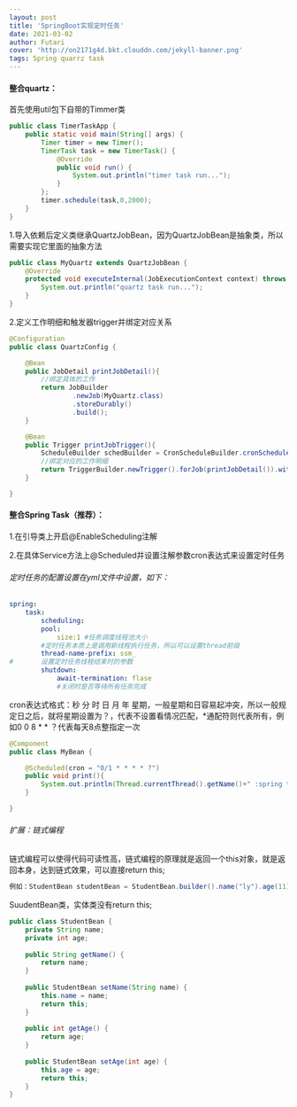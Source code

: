 ```yaml
---
layout: post
title: 'SpringBoot实现定时任务'
date: 2021-03-02
author: Futari
cover: 'http://on2171g4d.bkt.clouddn.com/jekyll-banner.png'
tags: Spring quarrz task
---
```


#### 整合quartz：

首先使用util包下自带的Timmer类

~~~ java
public class TimerTaskApp {
    public static void main(String[] args) {
        Timer timer = new Timer();
        TimerTask task = new TimerTask() {
            @Override
            public void run() {
                System.out.println("timer task run...");
            }
        };
        timer.schedule(task,0,2000);
    }
}

~~~



1.导入依赖后定义类继承QuartzJobBean，因为QuartzJobBean是抽象类，所以需要实现它里面的抽象方法

~~~ java
public class MyQuartz extends QuartzJobBean {
    @Override
    protected void executeInternal(JobExecutionContext context) throws JobExecutionException {
        System.out.println("quartz task run...");
    }
}

~~~



2.定义工作明细和触发器trigger并绑定对应关系

~~~ java
@Configuration
public class QuartzConfig {

    @Bean
    public JobDetail printJobDetail(){
        //绑定具体的工作
        return JobBuilder
                .newJob(MyQuartz.class)
                .storeDurably()
                .build();
    }

    @Bean
    public Trigger printJobTrigger(){
        ScheduleBuilder schedBuilder = CronScheduleBuilder.cronSchedule("0/5 * * * * ?");
        //绑定对应的工作明细
        return TriggerBuilder.newTrigger().forJob(printJobDetail()).withSchedule(schedBuilder).build();
    }

}
~~~



#### 整合Spring Task（推荐）：

1.在引导类上开启@EnableScheduling注解

2.在具体Service方法上@Scheduled并设置注解参数cron表达式来设置定时任务

###### 定时任务的配置设置在yml文件中设置，如下：

~~~ yml
spring:
	task:
		scheduling:
		pool:
			size:1 #任务调度线程池大小
		#定时任务本质上是调用新线程执行任务，所以可以设置thread前缀
		thread-name-prefix: ssm_
#		设置定时任务线程结束时的参数
		shutdown:
			await-termination: flase
			#关闭时是否等待所有任务完成
~~~



cron表达式格式：秒 分 时 日 月 年 星期，一般星期和日容易起冲突，所以一般规定日之后，就将星期设置为？，代表不设置看情况匹配，*通配符则代表所有，例如0 0 8 * * ？代表每天8点整指定一次

~~~ java
@Component
public class MyBean {

    @Scheduled(cron = "0/1 * * * * ?")
    public void print(){
        System.out.println(Thread.currentThread().getName()+" :spring task run...");
    }

}

~~~





###### 扩展：链式编程

链式编程可以使得代码可读性高，链式编程的原理就是返回一个this对象，就是返回本身，达到链式效果，可以直接return this;

~~~java
例如：StudentBean studentBean = StudentBean.builder().name("ly").age(11).build();
~~~

SuudentBean类，实体类没有return this;

~~~ JAVA
public class StudentBean {
	private String name;
	private int age;
	
	public String getName() {
		return name;
	}
 
	public StudentBean setName(String name) {
		this.name = name;
		return this;
	}
 
	public int getAge() {
		return age;
	}
 
	public StudentBean setAge(int age) {
		this.age = age;
		return this;
	}
}
~~~





